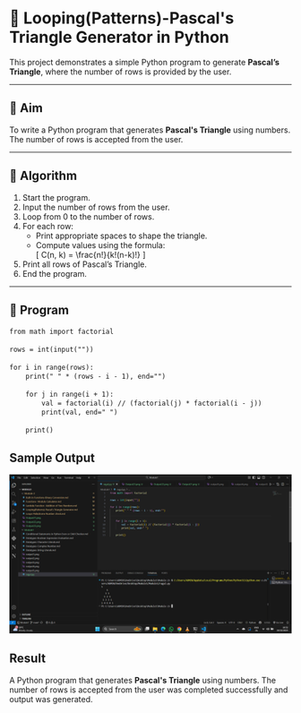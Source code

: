 # 🔺 Looping(Patterns)-Pascal's Triangle Generator in Python

This project demonstrates a simple Python program to generate **Pascal’s Triangle**, where the number of rows is provided by the user.

---

## 🎯 Aim

To write a Python program that generates **Pascal's Triangle** using numbers. The number of rows is accepted from the user.

---

## 🧠 Algorithm

1. Start the program.
2. Input the number of rows from the user.
3. Loop from 0 to the number of rows.
4. For each row:
   - Print appropriate spaces to shape the triangle.
   - Compute values using the formula:  
     \[
     C(n, k) = \frac{n!}{k!(n-k)!}
     \]
5. Print all rows of Pascal’s Triangle.
6. End the program.

---

## 🧪 Program
```
from math import factorial

rows = int(input(""))

for i in range(rows):
    print(" " * (rows - i - 1), end="")

    for j in range(i + 1):
        val = factorial(i) // (factorial(j) * factorial(i - j))
        print(val, end=" ")
    
    print() 

```

## Sample Output
![alt text](Output24.png)

## Result
A Python program that generates **Pascal's Triangle** using numbers. The number of rows is accepted from the user was completed successfully and output was generated.

